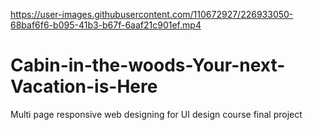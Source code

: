 https://user-images.githubusercontent.com/110672927/226933050-68baf6f6-b095-41b3-b67f-6aaf21c901ef.mp4

# Cabin-in-the-woods-Your-next-Vacation-is-Here
Multi page responsive web designing for UI design course final project
